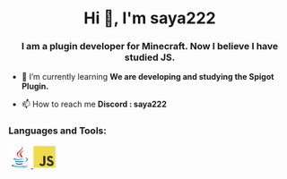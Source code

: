 <h1 align="center">Hi 👋, I'm saya222</h1>
<h3 align="center">I am a plugin developer for Minecraft. Now I believe I have studied JS.</h3>

- 🌱 I’m currently learning **We are developing and studying the Spigot Plugin.**

- 📫 How to reach me **Discord : saya222**

<h3 align="left">Languages and Tools:</h3>
<p align="left"> <a href="https://www.java.com" target="_blank" rel="noreferrer"> <img src="https://raw.githubusercontent.com/devicons/devicon/master/icons/java/java-original.svg" alt="java" width="40" height="40"/> </a> <a href="https://developer.mozilla.org/en-US/docs/Web/JavaScript" target="_blank" rel="noreferrer"> <img src="https://raw.githubusercontent.com/devicons/devicon/master/icons/javascript/javascript-original.svg" alt="javascript" width="40" height="40"/> </a> </p>
